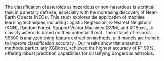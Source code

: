 The classification of asteroids as hazardous or non-hazardous is a critical task in planetary defense,
especially with the increasing discovery of Near-Earth Objects (NEOs). This study explores the
application of machine learning techniques, including Logistic Regression, K-Nearest Neighbors
(KNN), Random Forest, Support Vector Machines (SVM), and XGBoost, to classify asteroids based on
their potential threat. The dataset of records 99500 is analyzed using feature extraction methods, and
models are trained to improve classification accuracy . Our results show that ensemble methods,
particularly XGBoost, achieved the highest accuracy of RF 99%, offering robust prediction capabilities
for classifying dangerous asteroids.

